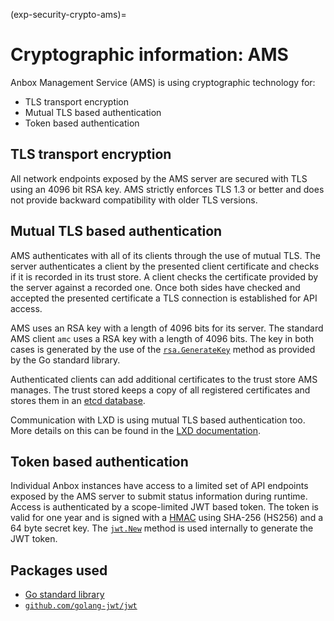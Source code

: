 (exp-security-crypto-ams)=
# Cryptographic information: AMS

Anbox Management Service (AMS) is using cryptographic technology for:

* TLS transport encryption
* Mutual TLS based authentication
* Token based authentication

## TLS transport encryption

All network endpoints exposed by the AMS server are secured with TLS using an 4096 bit RSA key. AMS strictly enforces TLS 1.3 or better and does not provide backward compatibility with older TLS versions.

## Mutual TLS based authentication

AMS authenticates with all of its clients through the use of mutual TLS. The server authenticates a client by the presented client certificate and checks if it is recorded in its trust store. A client checks the certificate provided by the server against a recorded one. Once both sides have checked and accepted the presented certificate a TLS connection is established for API access.

AMS uses an RSA key with a length of 4096 bits for its server. The standard AMS client `amc` uses a RSA key with a length of 4096 bits. The key in both cases is generated by the use of the [`rsa.GenerateKey`](https://pkg.go.dev/crypto/rsa#GenerateKey) method as provided by the Go standard library.

Authenticated clients can add additional certificates to the trust store AMS manages. The trust stored keeps a copy of all registered certificates and stores them in an [etcd database](https://etcd.io/).

Communication with LXD is using mutual TLS based authentication too. More details on this can be found in the [LXD documentation](https://documentation.ubuntu.com/lxd/en/latest/authentication/).

## Token based authentication

Individual Anbox instances have access to a limited set of API endpoints exposed by the AMS server to submit status information during runtime. Access is authenticated by a scope-limited JWT based token. The token is valid for one year and is signed with a [HMAC](https://www.okta.com/identity-101/hmac/) using SHA-256 (HS256) and a 64 byte secret key. The [`jwt.New`](https://pkg.go.dev/github.com/golang-jwt/jwt/v5#Token) method is used internally to generate the JWT token.

## Packages used

* [Go standard library](https://pkg.go.dev/std)
* [`github.com/golang-jwt/jwt`](https://github.com/golang-jwt/jwt)
